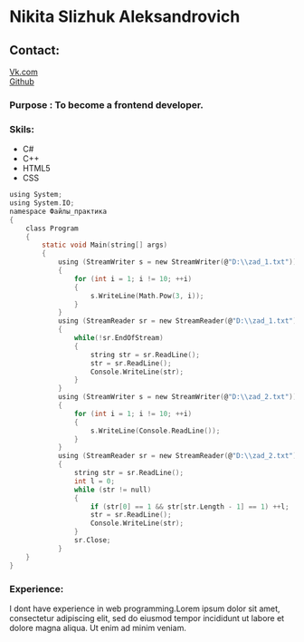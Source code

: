 # Nikita Slizhuk Aleksandrovich


## Contact:  
[Vk.com](https://vk.com/sabotage_mm)  
[Github](https://github.com/nikson1707)
### Purpose : To beсome a frontend developer.
### Skils:
* C#
* C++
* HTML5
* CSS
```C
using System;
using System.IO;
namespace Файлы_практика
{
    class Program
    {
        static void Main(string[] args)
        {
            using (StreamWriter s = new StreamWriter(@"D:\\zad_1.txt"))
            {
                for (int i = 1; i != 10; ++i)
                {
                    s.WriteLine(Math.Pow(3, i));
                }
            }
            using (StreamReader sr = new StreamReader(@"D:\\zad_1.txt"))
            {
                while(!sr.EndOfStream)
                {
                    string str = sr.ReadLine();
                    str = sr.ReadLine();
                    Console.WriteLine(str);
                }
            }
            using (StreamWriter s = new StreamWriter(@"D:\\zad_2.txt"))
            {
                for (int i = 1; i != 10; ++i)
                {
                    s.WriteLine(Console.ReadLine());
                }
            }
            using (StreamReader sr = new StreamReader(@"D:\\zad_2.txt"))
            {
                string str = sr.ReadLine();
                int l = 0;
                while (str != null) 
                {
                    if (str[0] == 1 && str[str.Length - 1] == 1) ++l;
                    str = sr.ReadLine();
                    Console.WriteLine(str);
                }
                sr.Close;
            }
    }
}
```
### Experience:

I dont have experience in web programming.Lorem ipsum dolor sit amet, consectetur adipiscing elit, sed do eiusmod tempor incididunt ut labore et dolore magna aliqua. Ut enim ad minim veniam.


